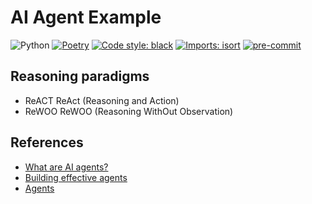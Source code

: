 # AI Agent Example

![Python](https://img.shields.io/badge/python-3.12-blue)
[![Poetry](https://img.shields.io/endpoint?url=https://python-poetry.org/badge/v0.json)](https://python-poetry.org/)
[![Code style: black](https://img.shields.io/badge/code%20style-black-000000.svg)](https://github.com/psf/black)
[![Imports: isort](https://img.shields.io/badge/%20imports-isort-%231674b1?style=flat&labelColor=ef8336)](https://pycqa.github.io/isort/)
[![pre-commit](https://img.shields.io/badge/pre--commit-enabled-brightgreen?logo=pre-commit&logoColor=white)](https://github.com/pre-commit/pre-commit)

## Reasoning paradigms

- ReACT ReAct (Reasoning and Action)
- ReWOO ReWOO (Reasoning WithOut Observation)

## References

- [What are AI agents?](https://www.ibm.com/think/topics/ai-agents)
- [Building effective agents](https://www.anthropic.com/research/building-effective-agents)
- [Agents](https://www.kaggle.com/whitepaper-agents)
